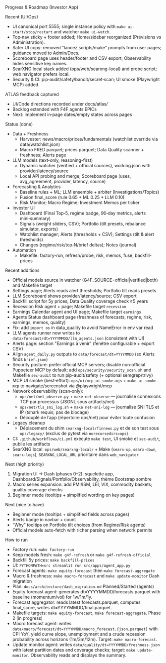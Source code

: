 Progress & Roadmap (Investor App)

Recent (UI/Ops)
- UI canonical port 5555; single instance policy with `make ui-start/stop/restart` and watcher `make ui-watch`.
- Top‑nav sticky + footer added; Home/sidebar reorganized (Prévisions vs Administration).
- Safer UI copy: removed "lancez scripts/make" prompts from user pages; guidance moved to Admin/Docs.
- Scoreboard page uses header/footer and CSV export; Observability hides sensitive key names.
- SearXNG local stack added (ops/web/searxng-local) and probe script; web navigator prefers local.
- Security & CI: pip‑audit/safety/bandit/secret‑scan; UI smoke (Playwright MCP) added.

ATLAS feedback captured
- UI/Code directions recorded under docs/atlas/
- Backlog extended with F4F agents EPICs
- Next: implement in‑page dates/empty states across pages

Status (done)
- Data + Freshness
  - Harvester: news/macro/prices/fundamentals (watchlist override via data/watchlist.json)
  - Macro FRED parquet; prices parquet; Data Quality scanner + freshness; Alerts page
- LLM models (text-only, reasoning-first)
  - Dynamic watcher (verified + official sources), working.json with provider/latency/source
  - Local API probing and merge; Scoreboard page (uses, avg_agreement, provider, latency, source)
- Forecasting & Analytics
  - Baseline rules + ML; LLM ensemble + arbiter (Investigations/Topics)
  - Fusion final_score (rule 0.65 + ML 0.25 + LLM 0.10)
  - Risk Monitor; Macro Regime; Investment Memos per ticker
- Investor UI
  - Dashboard (Final Top‑5, regime badge, 90‑day metrics, alerts mini‑summary)
  - Signals (weight sliders, CSV); Portfolio (tilt presets, rebalance simulator, exports)
  - Watchlist manager; Alerts (thresholds + CSV); Settings (tilt & alert thresholds)
  - Changes (regime/risk/top‑N/brief deltas); Notes (journal)
- Automation
  - Makefile: factory-run, refresh/probe, risk, memos, fuse, backfill-prices

Recent additions
- Official models source in watcher (G4F_SOURCE=official|verified|both) and Makefile target
- Settings page; Alerts reads alert thresholds; Portfolio tilt reads presets
- LLM Scoreboard shows provider/latency/source; CSV export
- Backfill script for 5y prices; Data Quality coverage check ≥5 years
- Recession Risk agent + page; Makefile target `recession`
- Earnings Calendar agent and UI page; Makefile target `earnings`
- Agents Status dashboard page (freshness of forecasts, regime, risk, earnings, memos, quality)
- Fix: add `import os` in data_quality to avoid NameError in env var read
- LLM agents runner now writes to `data/forecast/dt=YYYYMMDD/llm_agents.json` (consistent with UI)
- Alerts page: section "Earnings à venir" (fenêtre configurable + export CSV)
- Align `agent_daily.py` outputs to `data/forecast/dt=YYYYMMDD` (so Alerts finds `brief.json`)
- Security posture: prefer official MCP servers; disable non‑official Puppeteer MCP by default; add `ops/security/security_scan.sh` and Makefile `sec-audit` to run pip-audit/safety (+ optional semgrep/trivy)
- MCP UI smoke (best‑effort): `ops/ui/mcp_ui_smoke.mjs` + `make ui-smoke-mcp` to navigate/screenshot via @playwright/mcp
- Network observability (scan‑only):
  - `ops/net/net_observe.py` + `make net-observe` — journalise connexions TCP par processus (JSONL sous artifacts/net)
  - `ops/net/tls_sni_log.sh` + `make net-sni-log` — journalise SNI TLS et IP (tshark requis; pas de blocage)
  - Découplé de l’app (répertoire ops/net) pour éviter toute confusion
- Legacy cleanup
  - Déplacement du shim `searxng-local/finnews.py` et de son test sous `ops/legacy/` (exclus de pytest via `norecursedirs=ops`)
 - CI: `.github/workflows/ci.yml` exécute `make test`, UI smoke et `sec-audit`, publie les artifacts
 - SearXNG local: `ops/web/searxng-local/` + Make (`searx-up`, `searx-down`, `searx-logs`), `SEARXNG_LOCAL_URL` prioritaire dans `web_navigator`

Next (high priority)
1) Migration UI → Dash (phases 0–2): squelette app, Dashboard/Signals/Portfolio/Observability, thème Bootstrap sombre
2) Macro series expansion: add PMI/ISM, LEI, VIX, commodity baskets; quality coverage checks
3) Beginner mode (tooltips + simplified wording on key pages)

Next (nice to have)
- Beginner mode (tooltips + simplified fields across pages)
- Alerts badge in navbar + count
- “Why” tooltips on Portfolio tilt choices (from Regime/Risk agents)
- Official models auto-fetch with richer parsing when network permits

How to run
- Factory run: `make factory-run`
- Keep models fresh: `make g4f-refresh` or `make g4f-refresh-official`
- Backfill 5y prices: `make backfill-prices`
- UI: `PYTHONPATH=src streamlit run src/apps/agent_app.py`
- Forecast agents: `make equity-forecast` then `make forecast-aggregate`
- Macro & freshness: `make macro-forecast` and `make update-monitor`
Dash migration
- Plan: `docs/architecture/dash_migration.md`
Planned/Started (agents)
- Equity forecast agent: generates dt=YYYYMMDD/forecasts.parquet with baseline (momentum/vol) for 1w/1m/1y.
- Forecast aggregator: reads latest forecasts.parquet, computes final_score, writes dt=YYYYMMDD/final.parquet.
- Makefile targets: `make equity-forecast`, `make forecast-aggregate`.
Phase 2 (in progress)
- Macro forecast agent: writes `data/macro/forecast/dt=YYYYMMDD/macro_forecast.{json,parquet}` with CPI YoY, yield curve slope, unemployment and a crude recession probability across horizons (1m/3m/12m). Target: `make macro-forecast`.
- Update monitor agent: writes `data/quality/dt=YYYYMMDD/freshness.json` with latest partition dates and coverage checks; target: `make update-monitor`. Observability reads and displays the summary.
